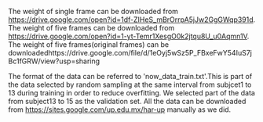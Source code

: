 The weight of single frame can be downloaded from https://drive.google.com/open?id=1df-ZIHeS_mBrOrrpA5jJw2GgGWqp391d.
The weight of five frames can be downloaded from https://drive.google.com/open?id=1-yt-Temr1XesgO0k2jtqu8U_u0Aqmn1V.
The weight of five frames(original frames) can be downloadedhttps://drive.google.com/file/d/1eOyj5wSz5P_FBxeFwY54IuS7jBc1fGRW/view?usp=sharing

The format of the data can be referred to 'now_data_train.txt'.This is part of the data selected by random sampling at the same interval from subjcet1 to 13 during training in order to reduce overfitting.
We selected part of the data from subject13 to 15 as the validation set.
All the data can be downloaded from https://sites.google.com/up.edu.mx/har-up manually as we did.
